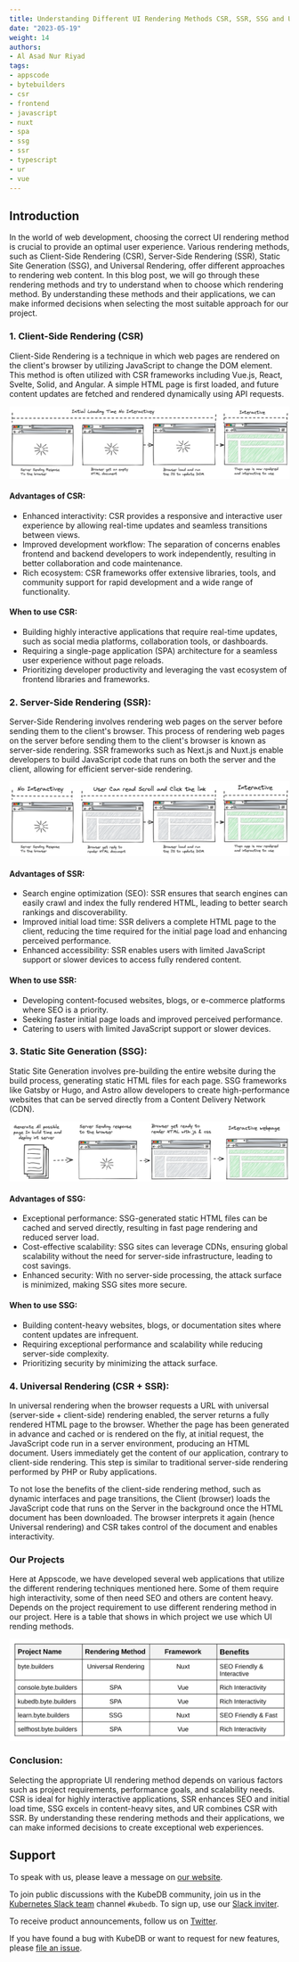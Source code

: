 ```yaml
---
title: Understanding Different UI Rendering Methods CSR, SSR, SSG and UR
date: "2023-05-19"
weight: 14
authors:
- Al Asad Nur Riyad
tags:
- appscode
- bytebuilders
- csr
- frontend
- javascript
- nuxt
- spa
- ssg
- ssr
- typescript
- ur
- vue
---
```


## Introduction

In the world of web development, choosing the correct UI rendering method is crucial to provide an optimal user experience. Various rendering methods, such as Client-Side Rendering (CSR), Server-Side Rendering (SSR), Static Site Generation (SSG), and Universal Rendering, offer different approaches to rendering web content. In this blog post, we will go through these rendering methods and try to understand when to choose which rendering method. By understanding these methods and their applications, we can make informed decisions when selecting the most suitable approach for our project.

### 1. Client-Side Rendering (CSR)

Client-Side Rendering is a technique in which web pages are rendered on the client's browser by utilizing JavaScript to change the DOM element. This method is often utilized with CSR frameworks including Vue.js, React, Svelte, Solid, and Angular. A simple HTML page is first loaded, and future content updates are fetched and rendered dynamically using API requests.

![CSR](CSR.png)

#### Advantages of CSR:

- Enhanced interactivity: CSR provides a responsive and interactive user
  experience by allowing real-time updates and seamless transitions between views.
- Improved development workflow: The separation of concerns enables frontend and backend developers to work independently, resulting in better collaboration and code maintenance.
- Rich ecosystem: CSR frameworks offer extensive libraries, tools, and community support for rapid development and a wide range of functionality.

#### When to use CSR:

- Building highly interactive applications that require real-time updates, such as social media platforms, collaboration tools, or dashboards.
- Requiring a single-page application (SPA) architecture for a seamless user experience without page reloads.
- Prioritizing developer productivity and leveraging the vast ecosystem of frontend libraries and frameworks.

### 2. Server-Side Rendering (SSR):

Server-Side Rendering involves rendering web pages on the server before sending them to the client's browser. This process of rendering web pages on the server before sending them to the client's browser is known as server-side rendering. SSR frameworks such as Next.js and Nuxt.js enable developers to build JavaScript code that runs on both the server and the client, allowing for efficient server-side rendering.

![SSR](SSR.png)

#### Advantages of SSR:

- Search engine optimization (SEO): SSR ensures that search engines can easily crawl and index the fully rendered HTML, leading to better search rankings and discoverability.
- Improved initial load time: SSR delivers a complete HTML page to the client, reducing the time required for the initial page load and enhancing perceived performance.
- Enhanced accessibility: SSR enables users with limited JavaScript support or slower devices to access fully rendered content.

#### When to use SSR:

- Developing content-focused websites, blogs, or e-commerce platforms where SEO is a priority.
- Seeking faster initial page loads and improved perceived performance.
- Catering to users with limited JavaScript support or slower devices.

### 3. Static Site Generation (SSG):

Static Site Generation involves pre-building the entire website during the build process, generating static HTML files for each page. SSG frameworks like Gatsby or Hugo, and Astro allow developers to create high-performance websites that can be served directly from a Content Delivery Network (CDN).

![SSG](SSG.png)

#### Advantages of SSG:

- Exceptional performance: SSG-generated static HTML files can be cached and served directly, resulting in fast page rendering and reduced server load.
- Cost-effective scalability: SSG sites can leverage CDNs, ensuring global scalability without the need for server-side infrastructure, leading to cost savings.
- Enhanced security: With no server-side processing, the attack surface is minimized, making SSG sites more secure.

#### When to use SSG:

- Building content-heavy websites, blogs, or documentation sites where content updates are infrequent.
- Requiring exceptional performance and scalability while reducing server-side complexity.
- Prioritizing security by minimizing the attack surface.

### 4. Universal Rendering (CSR + SSR):

In universal rendering when the browser requests a URL with universal (server-side + client-side) rendering enabled, the server returns a fully rendered HTML page to the browser. Whether the page has been generated in advance and cached or is rendered on the fly, at initial request, the JavaScript code run in a server environment, producing an HTML document. Users immediately get the content of our application, contrary to client-side rendering. This step is similar to traditional server-side rendering performed by PHP or Ruby applications.

To not lose the benefits of the client-side rendering method, such as dynamic interfaces and page transitions, the Client (browser) loads the JavaScript code that runs on the Server in the background once the HTML document has been downloaded. The browser interprets it again (hence Universal rendering) and CSR takes control of the document and enables interactivity.

### Our Projects

Here at Appscode, we have developed several web applications that utilize the different rendering techniques mentioned here. Some of them require high interactivity, some of then need SEO and others are content heavy. Depends on the project requirement to use different rendering method in our project. Here is a table that shows in which project we use which UI rending methods.

![table](table.png)

### Conclusion:

Selecting the appropriate UI rendering method depends on various factors such as project requirements, performance goals, and scalability needs. CSR is ideal for highly interactive applications, SSR enhances SEO and initial load time, SSG excels in content-heavy sites, and UR combines CSR with SSR. By understanding these rendering methods and their applications, we can make informed decisions to create exceptional web experiences.

## Support

To speak with us, please leave a message on [our website](https://appscode.com/contact/).

To join public discussions with the KubeDB community, join us in the [Kubernetes Slack team](https://kubernetes.slack.com/messages/C8149MREV/) channel `#kubedb`. To sign up, use our [Slack inviter](http://slack.kubernetes.io/).

To receive product announcements, follow us on [Twitter](https://twitter.com/KubeDB).

If you have found a bug with KubeDB or want to request for new features, please [file an issue](https://github.com/kubedb/project/issues/new).
